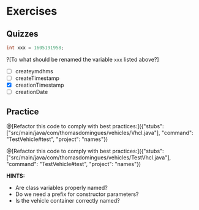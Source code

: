 # Exercises

## Quizzes

```java
int xxx = 1605191958;
```

<!-- markdownlint-disable blanks-around-lists -->
?[To what should be renamed the variable `xxx` listed above?]
- [ ] createymdhms
- [ ] createTimestamp
- [x] creationTimestamp
- [ ] creationDate
<!-- markdownlint-enable blanks-around-lists -->

## Practice

@[Refactor this code to comply with best practices:]({"stubs": ["src/main/java/com/thomasdomingues/vehicles/Vhcl.java"], "command": "TestVehicle#test", "project": "names"})

@[Refactor this code to comply with best practices:]({"stubs": ["src/main/java/com/thomasdomingues/vehicles/TestVhcl.java"], "command": "TestVehicle#test", "project": "names"})

**HINTS:**

- Are class variables properly named?
- Do we need a prefix for constructor parameters?
- Is the vehicle container correctly named?
